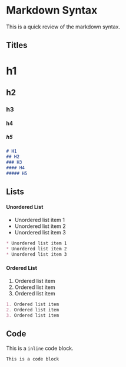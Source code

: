 # Markdown Syntax

This is a quick review of the markdown syntax.

## Titles

# h1
## h2
### h3
#### h4
##### h5

``` markdown
# H1
## H2
### H3
#### H4
##### H5
```
    
## Lists

#### Unordered List

* Unordered list item 1
* Unordered list item 2
* Unordered list item 3

``` markdown
* Unordered list item 1
* Unordered list item 2
* Unordered list item 3
```

#### Ordered List

1. Ordered list item
2. Ordered list item
3. Ordered list item

``` markdown
1. Ordered list item
2. Ordered list item
3. Ordered list item
```

## Code

This is a ```inline``` code block.

```
This is a code block
```